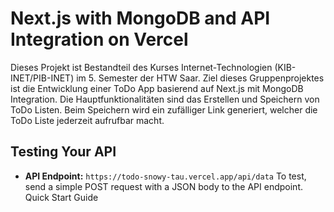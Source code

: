 Next.js with MongoDB and API Integration on Vercel
=====================================================

Dieses Projekt ist Bestandteil des Kurses Internet-Technologien (KIB-INET/PIB-INET) im 5. Semester der HTW Saar.
Ziel dieses Gruppenprojektes ist die Entwicklung einer ToDo App basierend auf Next.js mit MongoDB Integration.
Die Hauptfunktionalitäten sind das Erstellen und Speichern von ToDo Listen. 
Beim Speichern wird ein zufälliger Link generiert, welcher die ToDo Liste jederzeit aufrufbar macht.

Testing Your API
----------------
*   **API Endpoint:** `https://todo-snowy-tau.vercel.app/api/data`
 To test, send a simple POST request with a JSON body to the API endpoint.
Quick Start Guide
